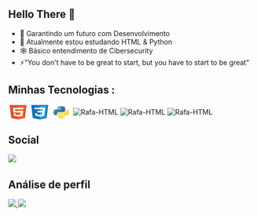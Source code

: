 ## Hello There 👋
- 🌙 Garantindo um futuro com Desenvolvimento
- 🐉 Atualmente estou estudando HTML & Python
- 🕸️ Básico entendimento de Cibersecurity
- ⚡"You don't have to be great to start, but you have to start to be great"
## Minhas Tecnologias :
<div>
  <img align="center" alt="Rafa-HTML" height="30" width="40" src="https://raw.githubusercontent.com/devicons/devicon/master/icons/html5/html5-original.svg">
  <img align="center" alt="Rafa-CSS" height="30" width="40" src="https://raw.githubusercontent.com/devicons/devicon/master/icons/css3/css3-original.svg">
  <img align="center" alt="Rafa-Python" height="30" width="40" src="https://raw.githubusercontent.com/devicons/devicon/master/icons/python/python-original.svg">
  <img align="center"alt="Rafa-HTML" height="30" width="40" src="https://cdn.jsdelivr.net/gh/devicons/devicon@latest/icons/linux/linux-original.svg" />
  <img align="center"alt="Rafa-HTML" height="30" width="40" src="https://cdn.jsdelivr.net/gh/devicons/devicon@latest/icons/git/git-original.svg" />
  <img align="center"alt="Rafa-HTML" height="30" width="40" src="https://cdn.jsdelivr.net/gh/devicons/devicon@latest/icons/vscode/vscode-original.svg" />
</div>

## Social
<!-- <a><img src="https://img.shields.io/badge/TikTok-000000?style=for-the-badge&logo=tiktok&logoColor=white"></img></a>
<a><img src="https://img.shields.io/badge/YouTube-FF0000?style=for-the-badge&logo=youtube&logoColor=white"></img></a> -->
<a href="https://www.linkedin.com/in/enzo-roosch-queiroz/" target="_blank"><img src="https://img.shields.io/badge/-LinkedIn-%230077B5?style=for-the-badge&logo=linkedin&logoColor=white"></a>

## Análise de perfil
<a href="https://github.com/enzorooschqueiroz">
<img height="160em" src="https://github-readme-stats.vercel.app/api/top-langs/?username=enzorooschqueiroz&layout=compact&langs_count=7&theme=dark"/>
<img height="160em" src="https://github-readme-stats.vercel.app/api?username=enzorooschqueiroz&show_icons=true&theme=dark&include_all_commits=true&count_private=true"/>
